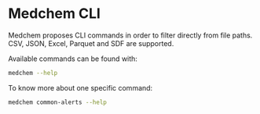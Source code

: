 # Medchem CLI

Medchem proposes CLI commands in order to filter directly from file paths. CSV, JSON, Excel, Parquet and SDF are supported.

Available commands can be found with:

```bash
medchem --help
```

To know more about one specific command:

```bash
medchem common-alerts --help
```
